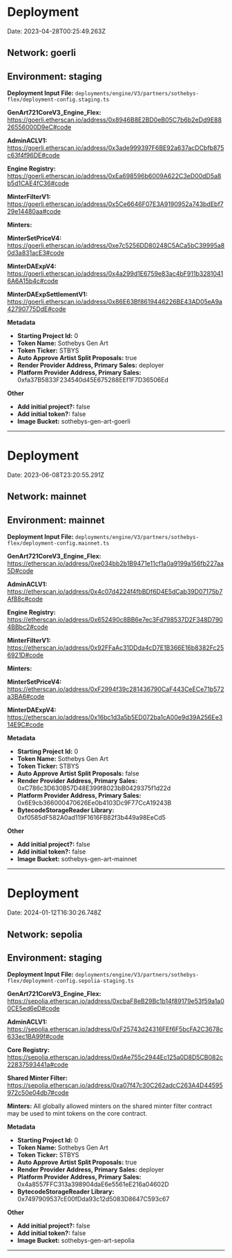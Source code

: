 
# Deployment

Date: 2023-04-28T00:25:49.263Z

## **Network:** goerli

## **Environment:** staging

**Deployment Input File:** `deployments/engine/V3/partners/sothebys-flex/deployment-config.staging.ts`

**GenArt721CoreV3_Engine_Flex:** https://goerli.etherscan.io/address/0x8946B8E2BD0eB05C7b6b2eDd9E8826556000D9eC#code

**AdminACLV1:** https://goerli.etherscan.io/address/0x3ade999397F6BE92a637acDCbfb875c63f4f96DE#code

**Engine Registry:** https://goerli.etherscan.io/address/0xEa698596b6009A622C3eD00dD5a8b5d1CAE4fC36#code

**MinterFilterV1:** https://goerli.etherscan.io/address/0x5Ce6646F07E3A9190952a743bdEbf729e14480aa#code

**Minters:**

**MinterSetPriceV4:** https://goerli.etherscan.io/address/0xe7c5256DD80248C5ACa5bC39995a80d3a831acE3#code

**MinterDAExpV4:** https://goerli.etherscan.io/address/0x4a299d1E6759e83ac4bF911b32810416A6A15b4c#code

**MinterDAExpSettlementV1:** https://goerli.etherscan.io/address/0x86E63Bf8619446226BE43AD05eA9a42790775DdE#code



**Metadata**

- **Starting Project Id:** 0
- **Token Name:** Sothebys Gen Art
- **Token Ticker:** STBYS
- **Auto Approve Artist Split Proposals:** true
- **Render Provider Address, Primary Sales:** deployer
- **Platform Provider Address, Primary Sales:** 0xfa37B5833F234540d45E675288EEf1F7D36506Ed

**Other**

- **Add initial project?:** false
- **Add initial token?:** false
- **Image Bucket:** sothebys-gen-art-goerli

---


# Deployment

Date: 2023-06-08T23:20:55.291Z

## **Network:** mainnet

## **Environment:** mainnet

**Deployment Input File:** `deployments/engine/V3/partners/sothebys-flex/deployment-config.mainnet.ts`

**GenArt721CoreV3_Engine_Flex:** https://etherscan.io/address/0xe034bb2b1B9471e11cf1a0a9199a156fb227aa5D#code

**AdminACLV1:** https://etherscan.io/address/0x4c07d4224f4fbBDf6D4E5dCab39D07175b7Af88c#code

**Engine Registry:** https://etherscan.io/address/0x652490c8BB6e7ec3Fd798537D2F348D7904BBbc2#code

**MinterFilterV1:** https://etherscan.io/address/0x92FFaAc31DDda4cD7E1B366E16b8382Fc256921D#code

**Minters:**

**MinterSetPriceV4:** https://etherscan.io/address/0xF2994f39c281436790CaF443CeECe71b572a3BA6#code

**MinterDAExpV4:** https://etherscan.io/address/0x16bc1d3a5b5ED072ba1cA00e9d39A256Ee314E9C#code



**Metadata**

- **Starting Project Id:** 0
- **Token Name:** Sothebys Gen Art
- **Token Ticker:** STBYS
- **Auto Approve Artist Split Proposals:** false
- **Render Provider Address, Primary Sales:** 0xC786c3D630B57D48E399f8023bB0429375f1d22d
- **Platform Provider Address, Primary Sales:** 0x6E9cb366000470626Ee0b4103Dc9F77CcA19243B
- **BytecodeStorageReader Library:** 0xf0585dF582A0ad119F1616FB82f3b449a98EeCd5

**Other**

- **Add initial project?:** false
- **Add initial token?:** false
- **Image Bucket:** sothebys-gen-art-mainnet

---


# Deployment

Date: 2024-01-12T16:30:26.748Z

## **Network:** sepolia

## **Environment:** staging

**Deployment Input File:** `deployments/engine/V3/partners/sothebys-flex/deployment-config.sepolia-staging.ts`

**GenArt721CoreV3_Engine_Flex:** https://sepolia.etherscan.io/address/0xcbaF8eB29Bc1b14f89179e53f59a1a00CE5ed6eD#code

**AdminACLV1:** https://sepolia.etherscan.io/address/0xF25743d24316FEf6F5bcFA2C3678c633ec1BA99f#code

**Core Registry:** https://sepolia.etherscan.io/address/0xdAe755c2944Ec125a0D8D5CB082c22837593441a#code

**Shared Minter Filter:** https://sepolia.etherscan.io/address/0xa07f47c30C262adcC263A4D44595972c50e04db7#code

**Minters:** All globally allowed minters on the shared minter filter contract may be used to mint tokens on the core contract.

**Metadata**

- **Starting Project Id:** 0
- **Token Name:** Sothebys Gen Art
- **Token Ticker:** STBYS
- **Auto Approve Artist Split Proposals:** true
- **Render Provider Address, Primary Sales:** deployer
- **Platform Provider Address, Primary Sales:** 0x4a8557FFC313a398904daE6e5561eE216a04602D
- **BytecodeStorageReader Library:** 0x7497909537cE00fDda93c12d5083D8647C593c67

**Other**

- **Add initial project?:** false
- **Add initial token?:** false
- **Image Bucket:** sothebys-gen-art-sepolia

---

